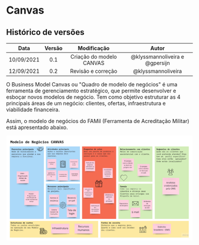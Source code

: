 # Canvas

## Histórico de versões

|    Data    | Versão |       Modificação        |             Autor              |
| :--------: | :----: | :----------------------: | :----------------------------: |
| 10/09/2021 |  0.1   | Criação do modelo CANVAS | @klyssmannoliveira e @gpersijn |
| 12/09/2021 |  0.2   |    Revisão e correção    |       @klyssmannoliveira       |

O Business Model Canvas ou "Quadro de modelo de negócios" é uma ferramenta de gerenciamento estratégico, que permite desenvolver e esboçar novos modelos de negócio. Tem como objetivo estruturar as 4 principais áreas de um negócio: clientes, ofertas, infraestrutura e viabilidade financeira.

Assim, o modelo de negócios do FAMil (Ferramenta de Acreditação Militar) está apresentado abaixo.

![canvas1](CANVAS-MDS-1.png)

